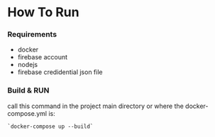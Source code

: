 # How To Run
### Requirements
- docker 
- firebase account
- nodejs
- firebase credidential json file

### Build & RUN
call this command in the project main directory or where the docker-compose.yml is:

    `docker-compose up --build`
